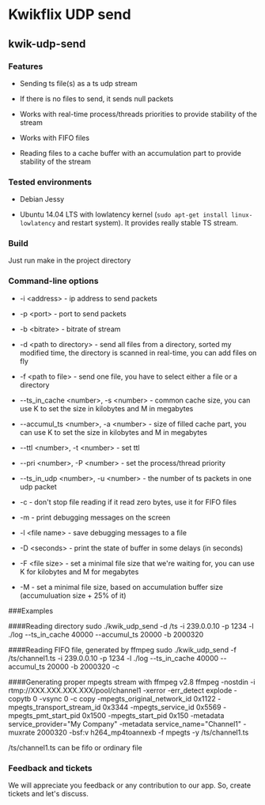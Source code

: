 # Kwikflix UDP send
## kwik-udp-send

### Features

* Sending ts file(s) as a ts udp stream

* If there is no files to send, it sends null packets

* Works with real-time process/threads priorities to provide stability of the stream

* Works with FIFO files

* Reading files to a cache buffer with an accumulation part to provide stability of the stream

### Tested environments

* Debian Jessy

* Ubuntu 14.04 LTS with lowlatency kernel (`sudo apt-get install linux-lowlatency` and restart system). It provides really stable TS stream.

### Build

Just run make in the project directory

### Command-line options

* -i &lt;address&gt; - ip address to send packets

* -p &lt;port&gt; - port to send packets

* -b &lt;bitrate&gt; - bitrate of stream

* -d &lt;path to directory&gt; - send all files from a directory, sorted my modified time, the directory is scanned in real-time, you can add files on fly

* -f &lt;path to file&gt; - send one file, you have to select either a file or a directory

* --ts_in_cache &lt;number&gt;, -s &lt;number&gt; - common cache size, you can use K to set the size in kilobytes and M in megabytes

* --accumul_ts &lt;number&gt;, -a &lt;number&gt; - size of filled cache part, you can use K to set the size in kilobytes and M in megabytes

* --ttl &lt;number&gt;, -t &lt;number&gt; - set ttl

* --pri &lt;number&gt;, -P &lt;number&gt; - set the process/thread priority

* --ts_in_udp &lt;number&gt;, -u &lt;number&gt; - the number of ts packets in one udp packet

* -c - don't stop file reading if it read zero bytes, use it for FIFO files

* -m - print debugging messages on the screen

* -l &lt;file name&gt; - save debugging messages to a file 

* -D &lt;seconds&gt; - print the state of buffer in some delays (in seconds)

* -F &lt;file size&gt; - set a minimal file size that we're waiting for, you can use K for kilobytes and M for megabytes 

* -M - set a minimal file size, based on accumulation buffer size (accumuluation size + 25% of it) 

###Examples

####Reading directory
sudo ./kwik_udp_send -d /ts -i 239.0.0.10 -p 1234 -l ./log --ts_in_cache 40000 --accumul_ts 20000 -b 2000320

####Reading FIFO file, generated by ffmpeg
sudo ./kwik_udp_send -f /ts/channel1.ts -i 239.0.0.10 -p 1234 -l ./log --ts_in_cache 40000 --accumul_ts 20000 -b 2000320 -c

####Generating proper mpegts stream with ffmpeg v2.8
ffmpeg -nostdin -i rtmp://XXX.XXX.XXX.XXX/pool/channel1 -xerror -err_detect explode -copytb 0 -vsync 0 -c copy -mpegts_original_network_id 0x1122 -mpegts_transport_stream_id 0x3344 -mpegts_service_id 0x5569 -mpegts_pmt_start_pid 0x1500 -mpegts_start_pid 0x150 -metadata service_provider="My Company" -metadata service_name="Channel1" -muxrate 2000320 -bsf:v h264_mp4toannexb -f mpegts -y /ts/channel1.ts

/ts/channel1.ts can be fifo or ordinary file

### Feedback and tickets

We will appreciate you feedback or any contribution to our app. So, create tickets and let's discuss.


